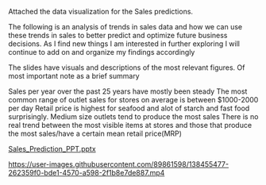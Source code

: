 Attached the data visualization for the Sales predictions.

The following is an analysis of trends in sales data and how we can use these trends in sales to better predict and optimize future business decisions. As I find new things I am interested in further exploring I will continue to add on and organize my findings accordingly

The slides have visuals and descriptions of the most relevant figures. Of most important note as a brief summary

Sales per year over the past 25 years have mostly been steady
The most common range of outlet sales for stores on average is between $1000-2000 per day
Retail price is highest for seafood and alot of starch and fast food surprisingly.
Medium size outlets tend to produce the most sales
There is no real trend between the most visible items at stores and those that produce the most sales/have a certain mean retail price(MRP)


[Sales_Prediction_PPT.pptx](https://github.com/rajasreekalli/sales_predicions/files/7318953/Sales_Prediction_PPT.pptx)


https://user-images.githubusercontent.com/89861598/138455477-262359f0-bde1-4570-a598-2f1b8e7de887.mp4



